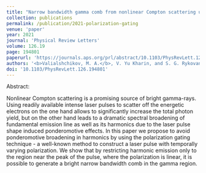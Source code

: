 ```yaml
---
title: "Narrow bandwidth gamma comb from nonlinear Compton scattering using the polarization gating technique"
collection: publications
permalink: /publication/2021-polarization-gating
venue: 'paper'
year: 2021
journal: 'Physical Review Letters'
volume: 126.19
page: 194801
paperurl: 'https://journals.aps.org/prl/abstract/10.1103/PhysRevLett.126.194801'
authors: '<b>Valialshchikov, M. A.</b>, V. Yu Kharin, and S. G. Rykovanov.'
doi: '10.1103/PhysRevLett.126.194801'
---
```


Abstract:

Nonlinear Compton scattering is a promising source of bright gamma-rays. Using readily available intense laser pulses to scatter off the energetic electrons on the one hand allows to significantly increase the total photon yield, but on the other hand leads to a dramatic spectral broadening of fundamental emission line as well as its harmonics due to the laser pulse shape induced ponderomotive effects. In this paper we propose to avoid ponderomotive broadening in harmonics by using the polarization gating technique - a well-known method to construct a laser pulse with temporally varying polarization. We show that by restricting harmonic emission only to the region near the peak of the pulse, where the polarization is linear, it is possible to generate a bright narrow bandwidth comb in the gamma region.
